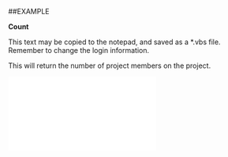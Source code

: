 

##EXAMPLE

**Count**

This text may be copied to the notepad, and saved as a *.vbs file. Remember to change the login information.



This will return the number of project members on the project.

![](../../Examples/vbs/SOProjectMembers.Count.vbs.txt)





